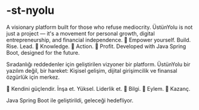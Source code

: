 # -st-nyolu

A visionary platform built for those who refuse mediocrity. ÜstünYolu is not just a project — it's a movement for personal growth, digital entrepreneurship, and financial independence.  🚀 Empower yourself. Build. Rise. Lead. 🧠 Knowledge. 💼 Action. 💸 Profit.  Developed with Java Spring Boot, designed for the future.


Sıradanlığı reddedenler için geliştirilen vizyoner bir platform.
ÜstünYolu bir yazılım değil, bir hareket:
Kişisel gelişim, dijital girişimcilik ve finansal özgürlük için merkez.

🚀 Kendini güçlendir. İnşa et. Yüksel. Liderlik et.
🧠 Bilgi. 💼 Eylem. 💸 Kazanç.

Java Spring Boot ile geliştirildi, geleceği hedefliyor.
